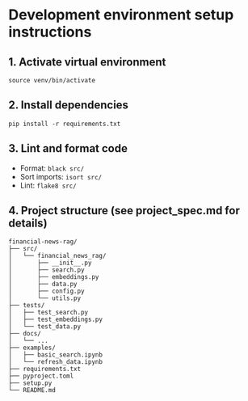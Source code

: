 # Development environment setup instructions

## 1. Activate virtual environment

```
source venv/bin/activate
```

## 2. Install dependencies

```
pip install -r requirements.txt
```

## 3. Lint and format code

- Format: `black src/`
- Sort imports: `isort src/`
- Lint: `flake8 src/`

## 4. Project structure (see project_spec.md for details)

```
financial-news-rag/
├── src/
│   └── financial_news_rag/
│       ├── __init__.py
│       ├── search.py
│       ├── embeddings.py
│       ├── data.py
│       ├── config.py
│       └── utils.py
├── tests/
│   ├── test_search.py
│   ├── test_embeddings.py
│   └── test_data.py
├── docs/
│   └── ...
├── examples/
│   ├── basic_search.ipynb
│   └── refresh_data.ipynb
├── requirements.txt
├── pyproject.toml
├── setup.py
└── README.md
```
